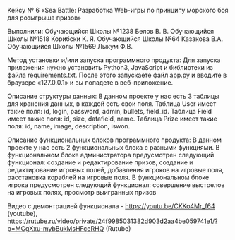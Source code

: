 Кейсу № 6 «Sea Battle: Разработка Web-игры по принципу морского боя для розыгрыша призов» 

Выполнили:
Обучающийся Школы №1238 Белов В. В.
Обучающийся Школы №1518 Корибски К. Я.
Обучающийся Школы №64 Казакова В.А.
Обучающийся Школы №1569 Лыкум Ф.В.

Метод установки и/или запуска программного продукта:
Для запуска приложения нужно установить Python3, JavaScript и библиотеки из файла requirements.txt. После этого запускаете файл app.py и вводите в браузере «127.0.0.1» и вы попадете в веб-приложение.

Описание структуры данных:
В данном проекте у нас есть 3 таблицы для хранения данных, в каждой есть свои поля. Таблица User имеет такие поля: id, login, password, admin, bullets, field_id. Таблица Field имеет такие поля: id, size, datafield, name. Таблица Prize имеет такие поля: id, name, image, description, iswon.

Описание функциональных блоков программного продукта:
В данном проекте у нас есть 2 функциональных блока с разными функциями. В функциональном блоке администратора предусмотрен следующий функционал: создание и редактирование призов, создание и редактирование игровых полей, добавления игроков на игровые поля, расстановка кораблей на игровые поля. В функциональном блоке игрока предусмотрен следующий функционал: совершение выстрелов на игровых полях, просмотр выигранных призов

Видео с демонтрацией функционала - https://youtu.be/CKKo4Mr_f64 (youtube), https://rutube.ru/video/private/24f9985031382d903d2aa4be059741e1/?p=MCgXxu-mybBukMsHFceRHQ (Rutube)
